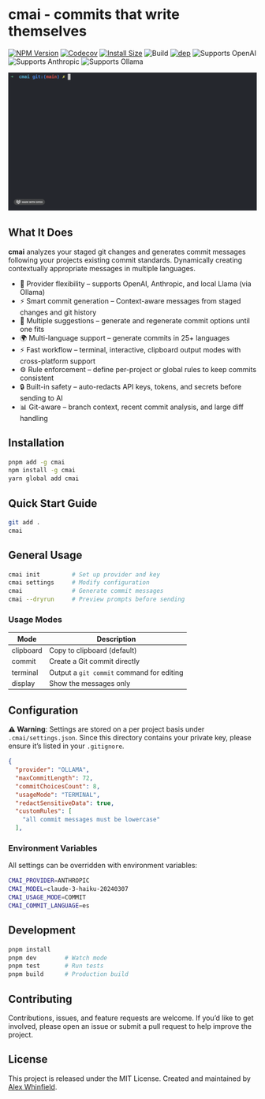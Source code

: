 # cmai - commits that write themselves

[![NPM Version](https://img.shields.io/npm/v/cmai?logo=npm&color=cb3837)](https://www.npmjs.com/package/cmai)
[![Codecov](https://img.shields.io/codecov/c/github/alexwhin/cmai?logo=codecov&color=f11f7a)](https://codecov.io/gh/alexwhin/cmai)
[![Install Size](https://packagephobia.com/badge?p=cmai&color=2ea44f)](https://packagephobia.com/result?p=cmai)
![Build](https://img.shields.io/github/actions/workflow/status/alexwhin/cmai/pipeline.yml?branch=main&color=2ea44f)
[![dep](https://img.shields.io/librariesio/release/npm/cmai?color=2ea44f)](https://libraries.io/npm/cmai)
![Supports OpenAI](https://img.shields.io/badge/⚡-openai-05a57e)
![Supports Anthropic](https://img.shields.io/badge/⚡-anthropic-d87757)
![Supports Ollama](https://img.shields.io/badge/⚡-ollama-f2f2f2)

![cmai terminal example](example.gif)

## What It Does

**cmai** analyzes your staged git changes and generates commit messages following your projects existing commit standards. Dynamically creating contextually appropriate messages in multiple languages.

- 🧩 Provider flexibility – supports OpenAI, Anthropic, and local Llama (via Ollama)
- ⚡ Smart commit generation – Context-aware messages from staged changes and git history
- 📝 Multiple suggestions – generate and regenerate commit options until one fits
- 🌍 Multi-language support – generate commits in 25+ languages
- ⚡ Fast workflow – terminal, interactive, clipboard output modes with cross-platform support
- ⚙️ Rule enforcement – define per-project or global rules to keep commits consistent
- 🔒 Built-in safety – auto-redacts API keys, tokens, and secrets before sending to AI
- 📊 Git-aware – branch context, recent commit analysis, and large diff handling

## Installation

```bash
pnpm add -g cmai
npm install -g cmai
yarn global add cmai
```

## Quick Start Guide

```bash
git add .
cmai
```

## General Usage

```bash
cmai init         # Set up provider and key
cmai settings     # Modify configuration
cmai              # Generate commit messages
cmai --dryrun     # Preview prompts before sending
```

### Usage Modes

| Mode      | Description                               |
| --------- | ----------------------------------------- |
| clipboard | Copy to clipboard (default)               |
| commit    | Create a Git commit directly              |
| terminal  | Output a `git commit` command for editing |
| display   | Show the messages only                    |

## Configuration

**⚠️ Warning**: Settings are stored on a per project basis under `.cmai/settings.json`. Since this directory contains your private key, please ensure it’s listed in your `.gitignore`.

```json
{
  "provider": "OLLAMA",
  "maxCommitLength": 72,
  "commitChoicesCount": 8,
  "usageMode": "TERMINAL",
  "redactSensitiveData": true,
  "customRules": [
    "all commit messages must be lowercase"
  ],
```

### Environment Variables

All settings can be overridden with environment variables:

```bash
CMAI_PROVIDER=ANTHROPIC
CMAI_MODEL=claude-3-haiku-20240307
CMAI_USAGE_MODE=COMMIT
CMAI_COMMIT_LANGUAGE=es
```

## Development

```bash
pnpm install
pnpm dev        # Watch mode
pnpm test       # Run tests
pnpm build      # Production build
```

## Contributing

Contributions, issues, and feature requests are welcome.
If you’d like to get involved, please open an issue or submit a pull request to help improve the project.

## License

This project is released under the MIT License.
Created and maintained by [Alex Whinfield](https://github.com/alexwhin).
